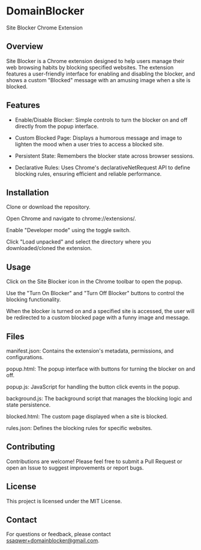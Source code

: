 # DomainBlocker
Site Blocker Chrome Extension

## Overview
Site Blocker is a Chrome extension designed to help users manage their web browsing habits by blocking specified websites. The extension features a user-friendly interface for enabling and disabling the blocker, and shows a custom "Blocked" message with an amusing image when a site is blocked.

## Features
- Enable/Disable Blocker: Simple controls to turn the blocker on and off directly from the popup interface.

- Custom Blocked Page: Displays a humorous message and image to lighten the mood when a user tries to access a blocked site.

- Persistent State: Remembers the blocker state across browser sessions.

- Declarative Rules: Uses Chrome's declarativeNetRequest API to define blocking rules, ensuring efficient and reliable performance.

## Installation
Clone or download the repository.

Open Chrome and navigate to chrome://extensions/.

Enable "Developer mode" using the toggle switch.

Click "Load unpacked" and select the directory where you downloaded/cloned the extension.

## Usage
Click on the Site Blocker icon in the Chrome toolbar to open the popup.

Use the "Turn On Blocker" and "Turn Off Blocker" buttons to control the blocking functionality.

When the blocker is turned on and a specified site is accessed, the user will be redirected to a custom blocked page with a funny image and message.

## Files
manifest.json: Contains the extension's metadata, permissions, and configurations.

popup.html: The popup interface with buttons for turning the blocker on and off.

popup.js: JavaScript for handling the button click events in the popup.

background.js: The background script that manages the blocking logic and state persistence.

blocked.html: The custom page displayed when a site is blocked.

rules.json: Defines the blocking rules for specific websites.

## Contributing
Contributions are welcome! Please feel free to submit a Pull Request or open an Issue to suggest improvements or report bugs.

## License
This project is licensed under the MIT License.

## Contact
For questions or feedback, please contact ssaqwer+domainblocker@gmail.com.